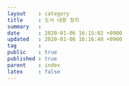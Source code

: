 ```yaml
---
layout    : category
title     : 도서 내용 정리
summary   : 
date      : 2020-01-06 16:15:02 +0900
updated   : 2020-01-06 16:16:48 +0900
tag       : 
public    : true
published : true
parent    : index
latex     : false
---
```


